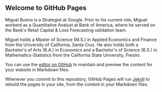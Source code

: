 ## Welcome to GitHub Pages

Miguel Bueno is a Strategist at Google. Prior to his current role, Miguel workerd as a Quantitative Analyst at Bank of America, where he served on the Bank's Retail Capital & Loss Forecasting validation team.

Miguel holds a Master of  Science (M.S.) in Applied Economics and Finance from the University of California, Santa Cruz. He also holds both a Bachelor's of Arts (B.A.) in Economics and a Bachelor's of Science (B.S.) in Mathematics-Statistics from the California State University, Fresno. 

You can use the [editor on GitHub](https://github.com/miguelbueno800/MiguelBueno.github.io/edit/gh-pages/index.md) to maintain and preview the content for your website in Markdown files.

Whenever you commit to this repository, GitHub Pages will run [Jekyll](https://jekyllrb.com/) to rebuild the pages in your site, from the content in your Markdown files.

